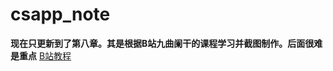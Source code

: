 # csapp_note
 **现在只更新到了第八章。其是根据B站九曲阑干的课程学习并截图制作。后面很难是重点** 
[B站教程](https://www.bilibili.com/video/BV1cD4y1D7uR)

